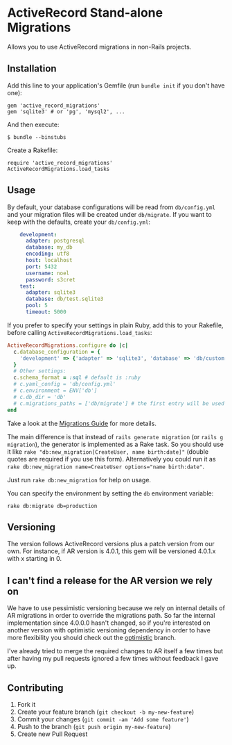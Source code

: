 # ActiveRecord Stand-alone Migrations

Allows you to use ActiveRecord migrations in non-Rails projects.

## Installation

Add this line to your application's Gemfile (run `bundle init` if you don't have one):

    gem 'active_record_migrations'
    gem 'sqlite3' # or 'pg', 'mysql2', ...

And then execute:

    $ bundle --binstubs

Create a Rakefile:

    require 'active_record_migrations'
    ActiveRecordMigrations.load_tasks

## Usage

By default, your database configurations will be read from `db/config.yml` and your migration files
will be created under `db/migrate`. If you want to keep with the defaults, create your `db/config.yml`:

```yaml
    development:
      adapter: postgresql
      database: my_db
      encoding: utf8
      host: localhost
      port: 5432
      username: noel
      password: s3cret
    test:
      adapter: sqlite3
      database: db/test.sqlite3
      pool: 5
      timeout: 5000
```

If you prefer to specify your settings in plain Ruby, add this to your Rakefile,
before calling `ActiveRecordMigrations.load_tasks`:

```ruby
ActiveRecordMigrations.configure do |c|
  c.database_configuration = {
    'development' => {'adapter' => 'sqlite3', 'database' => 'db/custom.sqlite3'},
  }
  # Other settings:
  c.schema_format = :sql # default is :ruby
  # c.yaml_config = 'db/config.yml'
  # c.environment = ENV['db']
  # c.db_dir = 'db'
  # c.migrations_paths = ['db/migrate'] # the first entry will be used by the generator
end
```

Take a look at the [Migrations Guide](http://guides.rubyonrails.org/migrations.html) for more details.

The main difference is that instead of `rails generate migration` (or `rails g migration`), the generator is
implemented as a Rake task. So you should use it like `rake "db:new_migration[CreateUser, name birth:date]"`
(double quotes are required if you use this form). Alternatively you could run it as
`rake db:new_migration name=CreateUser options="name birth:date"`.

Just run `rake db:new_migration` for help on usage.

You can specify the environment by setting the `db` environment variable:

    rake db:migrate db=production

## Versioning

The version follows ActiveRecord versions plus a patch version from our own. For instance, if
AR version is 4.0.1, this gem will be versioned 4.0.1.x with x starting in 0.

## I can't find a release for the AR version we rely on

We have to use pessimistic versioning because we rely on internal details of AR migrations in
order to override the migrations path. So far the internal implementation since 4.0.0.0 hasn't
changed, so if you're interested on another version with optimistic versioning dependency in
order to have more flexibility you should check out the [optimistic](../../tree/optimistic) branch.

I've already tried to merge the required changes to AR itself a few times but after having my
pull requests ignored a few times without feedback I gave up.

## Contributing

1. Fork it
2. Create your feature branch (`git checkout -b my-new-feature`)
3. Commit your changes (`git commit -am 'Add some feature'`)
4. Push to the branch (`git push origin my-new-feature`)
5. Create new Pull Request

